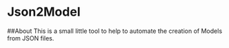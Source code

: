 # Json2Model

##About
This is a small little tool to help to automate the creation of Models from JSON files.

